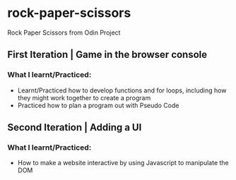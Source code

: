 # rock-paper-scissors
Rock Paper Scissors from Odin Project

<h2> First Iteration | Game in the browser console </h2>

<h3>What I learnt/Practiced:</h3>
<ul>
  <li> Learnt/Practiced how to develop functions and for loops, including how they might work together to create a program</li>
  <li> Practiced how to plan a program out with Pseudo Code </li>
 </ul>
 
<h2> Second Iteration | Adding a UI </h2>

<h3>What I learnt/Practiced:</h3>
<ul>
  <li> How to make a website interactive by using Javascript to manipulate the DOM </li>
 </ul>
 
